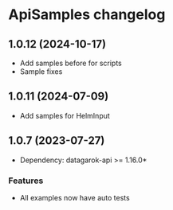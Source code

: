 # ApiSamples changelog

## 1.0.12 (2024-10-17)

* Add samples before for scripts
* Sample fixes 

## 1.0.11 (2024-07-09)

* Add samples for HelmInput

## 1.0.7 (2023-07-27)

* Dependency: datagarok-api >= 1.16.0*

### Features

* All examples now have auto tests 
